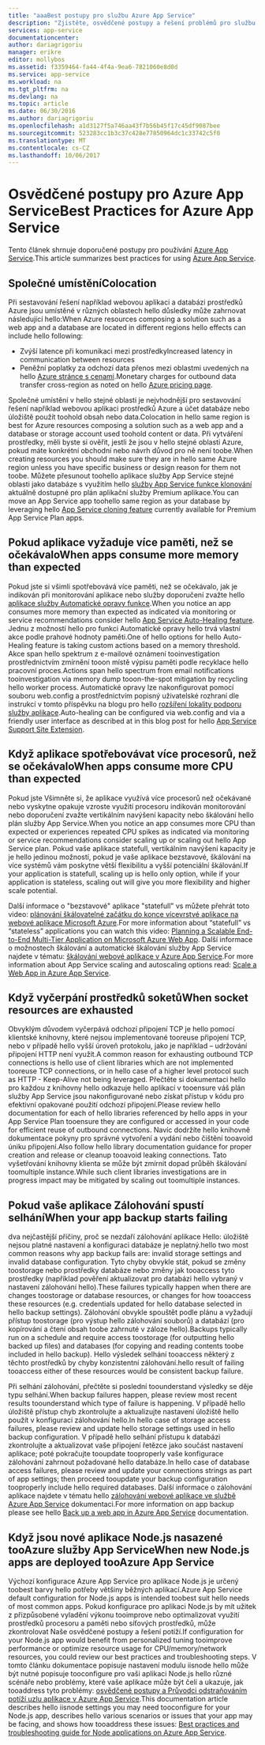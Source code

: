```yaml
---
title: "aaaBest postupy pro službu Azure App Service"
description: "Zjistěte, osvědčené postupy a řešení problémů pro službu Azure App Service."
services: app-service
documentationcenter: 
author: dariagrigoriu
manager: erikre
editor: mollybos
ms.assetid: f3359464-fa44-4f4a-9ea6-7821060e8d0d
ms.service: app-service
ms.workload: na
ms.tgt_pltfrm: na
ms.devlang: na
ms.topic: article
ms.date: 06/30/2016
ms.author: dariagrigoriu
ms.openlocfilehash: a1d3127f5a746aa43f7b56b45f17c45df9087bee
ms.sourcegitcommit: 523283cc1b3c37c428e77850964dc1c33742c5f0
ms.translationtype: MT
ms.contentlocale: cs-CZ
ms.lasthandoff: 10/06/2017
---
```

# <a name="best-practices-for-azure-app-service"></a><span data-ttu-id="a16af-103">Osvědčené postupy pro Azure App Service</span><span class="sxs-lookup"><span data-stu-id="a16af-103">Best Practices for Azure App Service</span></span>
<span data-ttu-id="a16af-104">Tento článek shrnuje doporučené postupy pro používání [Azure App Service](http://go.microsoft.com/fwlink/?LinkId=529714).</span><span class="sxs-lookup"><span data-stu-id="a16af-104">This article summarizes best practices for using [Azure App Service](http://go.microsoft.com/fwlink/?LinkId=529714).</span></span> 

## <span data-ttu-id="a16af-105"><a name="colocation"></a>Společné umístění</span><span class="sxs-lookup"><span data-stu-id="a16af-105"><a name="colocation"></a>Colocation</span></span>
<span data-ttu-id="a16af-106">Při sestavování řešení například webovou aplikaci a databázi prostředků Azure jsou umístěné v různých oblastech hello důsledky může zahrnovat následující hello:</span><span class="sxs-lookup"><span data-stu-id="a16af-106">When Azure resources composing a solution such as a web app and a database are located in different regions hello effects can include hello following:</span></span>

* <span data-ttu-id="a16af-107">Zvýší latence při komunikaci mezi prostředky</span><span class="sxs-lookup"><span data-stu-id="a16af-107">Increased latency in communication between resources</span></span>
* <span data-ttu-id="a16af-108">Peněžní poplatky za odchozí data přenos mezi oblastmi uvedených na hello [Azure stránce s cenami](https://azure.microsoft.com/pricing/details/data-transfers).</span><span class="sxs-lookup"><span data-stu-id="a16af-108">Monetary charges for outbound data transfer cross-region as noted on hello [Azure pricing page](https://azure.microsoft.com/pricing/details/data-transfers).</span></span>

<span data-ttu-id="a16af-109">Společné umístění v hello stejné oblasti je nejvhodnější pro sestavování řešení například webovou aplikaci prostředků Azure a účet databáze nebo úložiště použít toohold obsah nebo data.</span><span class="sxs-lookup"><span data-stu-id="a16af-109">Colocation in hello same region is best for Azure resources composing a solution such as a web app and a database or storage account used toohold content or data.</span></span> <span data-ttu-id="a16af-110">Při vytváření prostředky, měli byste si ověřit, jestli že jsou v hello stejné oblasti Azure, pokud máte konkrétní obchodní nebo návrh důvod pro ně není toobe.</span><span class="sxs-lookup"><span data-stu-id="a16af-110">When creating resources you should make sure they are in hello same Azure region unless you have specific business or design reason for them not toobe.</span></span> <span data-ttu-id="a16af-111">Můžete přesunout toohello aplikace služby App Service stejné oblasti jako databáze s využitím hello [služby App Service funkce klonování](app-service-web-app-cloning-portal.md) aktuálně dostupné pro plán aplikační služby Premium aplikace.</span><span class="sxs-lookup"><span data-stu-id="a16af-111">You can move an App Service app toohello same region as your database by leveraging hello [App Service cloning feature](app-service-web-app-cloning-portal.md) currently available for Premium App Service Plan apps.</span></span>   

## <span data-ttu-id="a16af-112"><a name="memoryresources"></a>Pokud aplikace vyžaduje více paměti, než se očekávalo</span><span class="sxs-lookup"><span data-stu-id="a16af-112"><a name="memoryresources"></a>When apps consume more memory than expected</span></span>
<span data-ttu-id="a16af-113">Pokud jste si všimli spotřebovává více paměti, než se očekávalo, jak je indikován při monitorování aplikace nebo služby doporučení zvažte hello [aplikace služby Automatické opravy funkce](https://azure.microsoft.com/blog/auto-healing-windows-azure-web-sites).</span><span class="sxs-lookup"><span data-stu-id="a16af-113">When you notice an app consumes more memory than expected as indicated via monitoring or service recommendations consider hello [App Service Auto-Healing feature](https://azure.microsoft.com/blog/auto-healing-windows-azure-web-sites).</span></span> <span data-ttu-id="a16af-114">Jednu z možností hello pro funkci Automatické opravy hello trvá vlastní akce podle prahové hodnoty paměti.</span><span class="sxs-lookup"><span data-stu-id="a16af-114">One of hello options for hello Auto-Healing feature is taking custom actions based on a memory threshold.</span></span> <span data-ttu-id="a16af-115">Akce span hello spektrum z e-mailové oznámení tooinvestigation prostřednictvím zmírnění tooon místě výpisu paměti podle recyklace hello pracovní proces.</span><span class="sxs-lookup"><span data-stu-id="a16af-115">Actions span hello spectrum from email notifications tooinvestigation via memory dump tooon-the-spot mitigation by recycling hello worker process.</span></span> <span data-ttu-id="a16af-116">Automatické opravy lze nakonfigurovat pomocí souboru web.config a prostřednictvím popisný uživatelské rozhraní dle instrukcí v tomto příspěvku na blogu pro hello [rozšíření lokality podporu služby aplikace](https://azure.microsoft.com/blog/additional-updates-to-support-site-extension-for-azure-app-service-web-apps).</span><span class="sxs-lookup"><span data-stu-id="a16af-116">Auto-healing can be configured via web.config and via a friendly user interface as described at in this blog post for hello [App Service Support Site Extension](https://azure.microsoft.com/blog/additional-updates-to-support-site-extension-for-azure-app-service-web-apps).</span></span>   

## <span data-ttu-id="a16af-117"><a name="CPUresources"></a>Když aplikace spotřebovávat více procesorů, než se očekávalo</span><span class="sxs-lookup"><span data-stu-id="a16af-117"><a name="CPUresources"></a>When apps consume more CPU than expected</span></span>
<span data-ttu-id="a16af-118">Pokud jste Všimněte si, že aplikace využívá více procesorů než očekávané nebo vyskytne opakuje vzroste využití procesoru indikován monitorování nebo doporučení zvažte vertikálním navýšení kapacity nebo škálování hello plán služby App Service.</span><span class="sxs-lookup"><span data-stu-id="a16af-118">When you notice an app consumes more CPU than expected or experiences repeated CPU spikes as indicated via monitoring or service recommendations consider scaling up or scaling out hello App Service plan.</span></span> <span data-ttu-id="a16af-119">Pokud vaše aplikace statefull, vertikálním navýšení kapacity je je hello jedinou možností, pokud je vaše aplikace bezstavové, škálování na více systémů vám poskytne větší flexibilitu a vyšší potenciální škálování.</span><span class="sxs-lookup"><span data-stu-id="a16af-119">If your application is statefull, scaling up is hello only option, while if your application is stateless, scaling out will give you more flexibility and higher scale potential.</span></span> 

<span data-ttu-id="a16af-120">Další informace o "bezstavové" aplikace "statefull" vs můžete přehrát toto video: [plánování škálovatelné začátku do konce vícevrstvé aplikace na webové aplikace Microsoft Azure](https://channel9.msdn.com/Events/TechEd/NorthAmerica/2014/DEV-B414#fbid=?hashlink=fbid).</span><span class="sxs-lookup"><span data-stu-id="a16af-120">For more information about “statefull” vs “stateless” applications you can watch this video: [Planning a Scalable End-to-End Multi-Tier Application on Microsoft Azure Web App](https://channel9.msdn.com/Events/TechEd/NorthAmerica/2014/DEV-B414#fbid=?hashlink=fbid).</span></span> <span data-ttu-id="a16af-121">Další informace o možnostech škálování a automatické škálování služby App Service najdete v tématu: [škálování webové aplikace v Azure App Service](web-sites-scale.md).</span><span class="sxs-lookup"><span data-stu-id="a16af-121">For more information about App Service scaling and autoscaling options read: [Scale a Web App in Azure App Service](web-sites-scale.md).</span></span>  

## <span data-ttu-id="a16af-122"><a name="socketresources"></a>Když vyčerpání prostředků soketů</span><span class="sxs-lookup"><span data-stu-id="a16af-122"><a name="socketresources"></a>When socket resources are exhausted</span></span>
<span data-ttu-id="a16af-123">Obvyklým důvodem vyčerpává odchozí připojení TCP je hello pomocí klientské knihovny, které nejsou implementované tooreuse připojení TCP, nebo v případě hello vyšší úroveň protokolu, jako je například – udržování připojení HTTP není využít.</span><span class="sxs-lookup"><span data-stu-id="a16af-123">A common reason for exhausting outbound TCP connections is hello use of client libraries which are not implemented tooreuse TCP connections, or in hello case of a higher level protocol such as HTTP - Keep-Alive not being leveraged.</span></span> <span data-ttu-id="a16af-124">Přečtěte si dokumentaci hello pro každou z knihovny hello odkazuje hello aplikací v tooensure váš plán služby App Service jsou nakonfigurované nebo získat přístup v kódu pro efektivní opakované použití odchozí připojení.</span><span class="sxs-lookup"><span data-stu-id="a16af-124">Please review hello documentation for each of hello libraries referenced by hello apps in your App Service Plan tooensure they are configured or accessed in your code for efficient reuse of outbound connections.</span></span> <span data-ttu-id="a16af-125">Navíc dodržíte hello knihovně dokumentace pokyny pro správné vytvoření a vydání nebo čištění tooavoid úniku připojení.</span><span class="sxs-lookup"><span data-stu-id="a16af-125">Also follow hello library documentation guidance for proper creation and release or cleanup tooavoid leaking connections.</span></span> <span data-ttu-id="a16af-126">Tato vyšetřování knihovny klienta se může být zmírnit dopad průběh škálování toomultiple instance.</span><span class="sxs-lookup"><span data-stu-id="a16af-126">While such client libraries investigations are in progress impact may be mitigated by scaling out toomultiple instances.</span></span>  

## <span data-ttu-id="a16af-127"><a name="appbackup"></a>Pokud vaše aplikace Zálohování spustí selhání</span><span class="sxs-lookup"><span data-stu-id="a16af-127"><a name="appbackup"></a>When your app backup starts failing</span></span>
<span data-ttu-id="a16af-128">dva nejčastější příčiny, proč se nezdaří zálohování aplikace Hello: úložiště nejsou platné nastavení a konfiguraci databáze je neplatný.</span><span class="sxs-lookup"><span data-stu-id="a16af-128">hello two most common reasons why app backup fails are: invalid storage settings and invalid database configuration.</span></span> <span data-ttu-id="a16af-129">Tyto chyby obvykle stát, pokud se změny toostorage nebo prostředky databáze nebo změny jak tooaccess tyto prostředky (například pověření aktualizovat pro databázi hello vybraný v nastavení zálohování hello).</span><span class="sxs-lookup"><span data-stu-id="a16af-129">These failures typically happen when there are changes toostorage or database resources, or changes for how tooaccess these resources (e.g. credentials updated for hello database selected in hello backup settings).</span></span> <span data-ttu-id="a16af-130">Zálohování obvykle spouštět podle plánu a vyžadují přístup toostorage (pro výstup hello zálohování souborů) a databází (pro kopírování a čtení obsah toobe zahrnuté v záloze hello).</span><span class="sxs-lookup"><span data-stu-id="a16af-130">Backups typically run on a schedule and require access toostorage (for outputting hello backed up files) and databases (for copying and reading contents toobe included in hello backup).</span></span> <span data-ttu-id="a16af-131">Hello výsledek selhání tooaccess některý z těchto prostředků by chyby konzistentní zálohování.</span><span class="sxs-lookup"><span data-stu-id="a16af-131">hello result of failing tooaccess either of these resources would be consistent backup failure.</span></span> 

<span data-ttu-id="a16af-132">Při selhání zálohování, přečtěte si poslední toounderstand výsledky se děje typu selhání.</span><span class="sxs-lookup"><span data-stu-id="a16af-132">When backup failures happen, please review most recent results toounderstand which type of failure is happening.</span></span> <span data-ttu-id="a16af-133">V případě hello úložiště přístup chyb zkontrolujte a aktualizujte nastavení úložiště hello použít v konfiguraci zálohování hello.</span><span class="sxs-lookup"><span data-stu-id="a16af-133">In hello case of storage access failures, please review and update hello storage settings used in hello backup configuration.</span></span> <span data-ttu-id="a16af-134">V případě hello selhání přístupu k databázi zkontrolujte a aktualizovat vaše připojení řetězce jako součást nastavení aplikace; poté pokračujte tooupdate tooproperly vaše konfigurace zálohování zahrnout požadované hello databáze.</span><span class="sxs-lookup"><span data-stu-id="a16af-134">In hello case of database access failures, please review and update your connections strings as part of app settings; then proceed tooupdate your backup configuration tooproperly include hello required databases.</span></span> <span data-ttu-id="a16af-135">Další informace o zálohování aplikace najdete v tématu hello [zálohování webové aplikace ve službě Azure App Service](web-sites-backup.md) dokumentaci.</span><span class="sxs-lookup"><span data-stu-id="a16af-135">For more information on app backup please see hello [Back up a web app in Azure App Service](web-sites-backup.md) documentation.</span></span>

## <span data-ttu-id="a16af-136"><a name="nodejs"></a>Když jsou nové aplikace Node.js nasazené tooAzure služby App Service</span><span class="sxs-lookup"><span data-stu-id="a16af-136"><a name="nodejs"></a>When new Node.js apps are deployed tooAzure App Service</span></span>
<span data-ttu-id="a16af-137">Výchozí konfigurace Azure App Service pro aplikace Node.js je určený toobest barvy hello potřeby většiny běžných aplikací.</span><span class="sxs-lookup"><span data-stu-id="a16af-137">Azure App Service default configuration for Node.js apps is intended toobest suit hello needs of most common apps.</span></span> <span data-ttu-id="a16af-138">Pokud konfigurace pro aplikaci Node.js by mít užitek z přizpůsobené vyladění výkonu tooimprove nebo optimalizovat využití prostředků procesoru a paměti nebo síťových prostředků, může zkontrolovat Naše osvědčené postupy a řešení potíží.</span><span class="sxs-lookup"><span data-stu-id="a16af-138">If configuration for your Node.js app would benefit from personalized tuning tooimprove performance or optimize resource usage for CPU/memory/network resources, you could review our best practices and troubleshooting steps.</span></span> <span data-ttu-id="a16af-139">V tomto článku dokumentace popisuje nastavení modulu iisnode hello může být nutné popisuje tooconfigure pro vaši aplikaci Node.js hello různé scénáře nebo problémy, které vaše aplikace může být čelí a ukazuje, jak tooaddress tyto problémy: [osvědčené postupy a Průvodci odstraňováním potíží uzlu aplikace v Azure App Service](app-service-web-nodejs-best-practices-and-troubleshoot-guide.md).</span><span class="sxs-lookup"><span data-stu-id="a16af-139">This documentation article describes hello iisnode settings you may need tooconfigure for your Node.js app, describes hello various scenarios or issues that your app may be facing, and shows how tooaddress these issues: [Best practices and troubleshooting guide for Node applications on Azure App Service](app-service-web-nodejs-best-practices-and-troubleshoot-guide.md).</span></span>   

